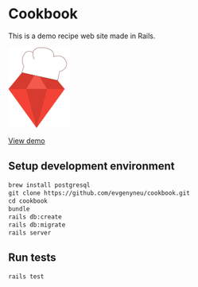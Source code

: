 # Cookbook

This is a demo recipe web site made in Rails.

<a href='https://evgenii-cookbook.herokuapp.com/'><img src='https://github.com/evgenyneu/cookbook/raw/master/app/assets/images/cookbook_logo.png' width='122' title='Rails cookbook'></a>

[View demo](https://evgenii-cookbook.herokuapp.com/)

## Setup development environment

```
brew install postgresql
git clone https://github.com/evgenyneu/cookbook.git
cd cookbook
bundle
rails db:create
rails db:migrate
rails server
```

## Run tests

```
rails test
```

